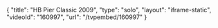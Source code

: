 {
    "title": "HB Pier Classic 2009",
    "type": "solo",
    "layout": "iframe-static",
    "videoId": "160997",
    "url": "\/tvpembed\/160997"
}